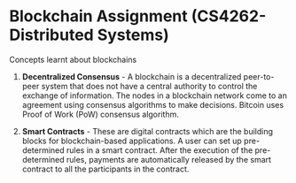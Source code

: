 # Blockchain Assignment (CS4262-Distributed Systems)

Concepts learnt about blockchains

1. **Decentralized Consensus** - A blockchain is a decentralized peer-to-peer system that does not have a central authority to control the exchange of information. The nodes in a blockchain network come to an agreement using consensus algorithms to make decisions. Bitcoin uses Proof of Work (PoW) consensus algorithm.

2. **Smart Contracts** - These are digital contracts which are the building blocks for blockchain-based applications. A user can set up pre-determined rules in a smart contract. After the execution of the pre-determined rules, payments are automatically released by the smart contract to all the participants in the contract.